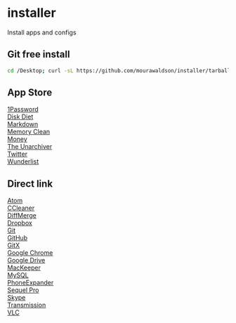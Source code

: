 # installer
Install apps and configs
## Git free install
```bash
cd /Desktop; curl -sL https://github.com/mourawaldson/installer/tarball/master | tar -xzv --strip-components 1 --exclude=README.md
```

## App Store
[1Password](https://itunes.apple.com/br/app/1password-password-manager/id443987910?l=en&mt=12)  
[Disk Diet](https://itunes.apple.com/br/app/disk-diet/id445512770?l=en&mt=12)  
[Markdown](https://itunes.apple.com/br/app/markdown/id727484953?l=en&mt=12)  
[Memory Clean](https://itunes.apple.com/br/app/memory-clean/id451444120?l=en&mt=12)  
[Money](https://itunes.apple.com/br/app/money-by-jumsoft/id402410845?l=en&mt=12)  
[The Unarchiver](https://itunes.apple.com/br/app/the-unarchiver/id425424353?l=en&mt=12)  
[Twitter](https://itunes.apple.com/br/app/twitter/id409789998?l=en&mt=12)  
[Wunderlist](https://itunes.apple.com/br/app/wunderlist-to-do-list-tasks/id410628904?l=en&mt=12)  
## Direct link
[Atom](https://s3.amazonaws.com/github-cloud/releases/3228505/370e165e-c667-11e4-81ba-655f95c53438.zip?response-content-disposition=attachment%3B%20filename%3Datom-mac.zip&response-content-type=application/octet-stream&AWSAccessKeyId=AKIAISTNZFOVBIJMK3TQ&Expires=1426459209&Signature=DunbT%2BdTtCU90GAGZgkg2Xv5i7w%3D)  
[CCleaner](https://download.piriform.com/mac/CCMacSetup109.dmg)  
[DiffMerge](http://download-us.sourcegear.com/DiffMerge/4.2.0/DiffMerge.4.2.0.697.intel.stable.dmg)  
[Dropbox](https://www.dropbox.com/download?full=1&plat=mac)  
[Git](http://iweb.dl.sourceforge.net/project/git-osx-installer/git-2.2.1-intel-universal-mavericks.dmg)  
[GitHub](https://central.github.com/mac/latest)  
[GitX](http://builds.phere.net/GitX/development/GitX-dev.dmg)  
[Google Chrome](https://dl.google.com/chrome/mac/stable/GGRO/googlechrome.dmg)  
[Google Drive](https://dl.google.com/drive/installgoogledrive.dmg)  
[MacKeeper](http://download.mackeeper.com/package.php?bundleId=29_2)   
[MySQL](http://cdn.mysql.com/Downloads/MySQL-5.6/mysql-5.6.23-osx10.9-x86_64.tar.gz)  
[PhoneExpander](http://phoneexpander.com/beta/PhoneExpander-public-beta2.zip)  
[Sequel Pro](https://sequel-pro.googlecode.com/files/sequel-pro-1.0.2.dmg)  
[Skype](http://download.skype.com/macosx/36ef3be64252e5a4a2db5ba4aa6c0df3/Skype_7.5.738.dmg)  
[Transmission](https://transmission.cachefly.net/Transmission-2.84.dmg)  
[VLC](http://mirror.csclub.uwaterloo.ca/vlc/vlc/2.2.0/macosx/vlc-2.2.0.dmg)  
